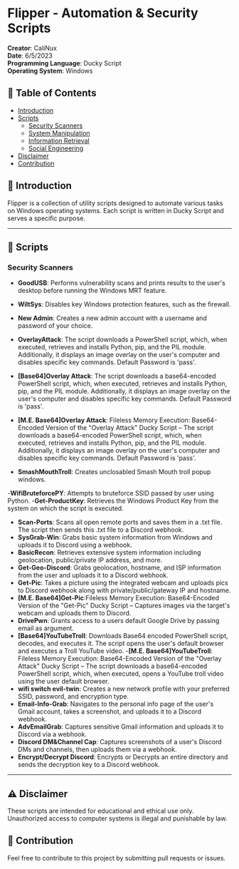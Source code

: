 # Flipper - Automation & Security Scripts
**Creator**: CaliNux  
**Date**: 6/5/2023  
**Programming Language**: Ducky Script  
**Operating System**: Windows  

## 📌 Table of Contents
- [Introduction](#introduction)
- [Scripts](#scripts)
    - [Security Scanners](#security-scanners)
    - [System Manipulation](#system-manipulation)
    - [Information Retrieval](#information-retrieval)
    - [Social Engineering](#social-engineering)
- [Disclaimer](#disclaimer)
- [Contribution](#contribution)

## 📜 Introduction

Flipper is a collection of utility scripts designed to automate various tasks on Windows operating systems. Each script is written in Ducky Script and serves a specific purpose.

---

## 📜 Scripts

### Security Scanners
- **GoodUSB**: Performs vulnerability scans and prints results to the user's desktop before running the Windows MRT feature.

- **WiltSys**: Disables key Windows protection features, such as the firewall.
- **New Admin**: Creates a new admin account with a username and password of your choice.
- **OverlayAttack**: The script downloads a PowerShell script, which, when executed, retrieves and installs Python, pip, and the PIL module. Additionally, it displays an image overlay on the user's computer and disables specific key commands. Default Password is 'pass'.
- **[Base64]Overlay Attack**: The script downloads a base64-encoded PowerShell script, which, when executed, retrieves and installs Python, pip, and the PIL module. Additionally, it displays an image overlay on the user's computer and disables specific key commands. Default Password is 'pass'.
- **[M.E. Base64]Overlay Attack**: Fileless Memory Execution: Base64-Encoded Version of the "Overlay Attack" Ducky Script – The script downloads a base64-encoded PowerShell script, which, when executed, retrieves and installs Python, pip, and the PIL module. Additionally, it displays an image overlay on the user's computer and disables specific key commands. Default Password is 'pass'.
- **SmashMouthTroll**: Creates unclosabled Smash Mouth troll popup windows.

-**WifiBruteforcePY**: Attempts to bruteforce SSID passed by user using Python.
-**Get-ProductKey**: Retrieves the Windows Product Key from the system on which the script is executed.
- **Scan-Ports**: Scans all open remote ports and saves them in a .txt file. The script then sends this .txt file to a Discord webhook.
- **SysGrab-Win**: Grabs basic system information from Windows and uploads it to Discord using a webhook.
- **BasicRecon**: Retrieves extensive system information including geolocation, public/private IP address, and more.
- **Get-Geo-Discord**: Grabs geolocation, hostname, and ISP information from the user and uploads it to a Discord webhook.
- **Get-Pic**: Takes a picture using the integrated webcam and uploads pics to Discord webhook along with private/public/gateway IP and hostname.
- **[M.E. Base64]Get-Pic**:Fileless Memory Execution: Base64-Encoded Version of the "Get-Pic" Ducky Script – Captures images via the target's webcam and uploads them to Discord.
- **DrivePwn**: Grants access to a users default Google Drive by passing email as argument.
- **[Base64]YouTubeTroll**: Downloads Base64 encoded PowerShell script, decodes, and executes it. The script opens the user's default browser and executes a Troll YouTube video.
-**[M.E. Base64]YouTubeTroll**: Fileless Memory Execution: Base64-Encoded Version of the "Overlay Attack" Ducky Script – The script downloads a base64-encoded PowerShell script, which, when executed, opens a YouTube troll video using the user default browser.
- **wifi switch evil-twin**: Creates a new network profile with your preferred SSID, password, and encryption type.
- **Email-Info-Grab**: Navigates to the personal info page of the user's Gmail account, takes a screenshot, and uploads it to a Discord webhook.
- **AdvEmailGrab**: Captures sensitive Gmail information and uploads it to Discord via a webhook.
- **Discord DM&Channel Cap**: Captures screenshots of a user's Discord DMs and channels, then uploads them via a webhook.
- **Encrypt/Decrypt Discord**: Encrypts or Decrypts an entire directory and sends the decryption key to a Discord webhook.

---

## ⚠️ Disclaimer

These scripts are intended for educational and ethical use only. Unauthorized access to computer systems is illegal and punishable by law.

## 🤝 Contribution

Feel free to contribute to this project by submitting pull requests or issues.

